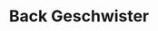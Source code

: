 ---
title: "Back Geschwister"
url: /hamburg/back-geschwister-blankeneser-bahnhofstrasse/
shop: Bäckerei
---